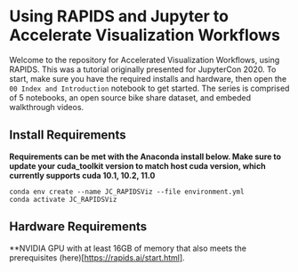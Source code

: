 # Using RAPIDS and Jupyter to Accelerate Visualization Workflows

Welcome to the repository for Accelerated Visualization Workflows, using RAPIDS. This was a tutorial originally presented for JupyterCon 2020. To start, make sure you have the required installs and hardware, then open the `00 Index and Introduction` notebook to get started. The series is comprised of 5 notebooks, an open source bike share dataset, and embeded walkthrough videos.


## Install Requirements
**Requirements can be met with the Anaconda install below. Make sure to update your cuda_toolkit version to match host cuda version, which currently supports cuda 10.1, 10.2, 11.0**
```
conda env create --name JC_RAPIDSViz --file environment.yml
conda activate JC_RAPIDSViz 
```

## Hardware Requirements
**NVIDIA GPU with at least 16GB of memory that also meets the prerequisites (here)[https://rapids.ai/start.html].